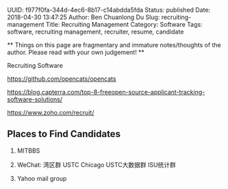 UUID: f977f0fa-344d-4ec6-8b17-c14abdda5fda
Status: published
Date: 2018-04-30 13:47:25
Author: Ben Chuanlong Du
Slug: recruiting-management
Title: Recruiting Management
Category: Software
Tags: software, recruiting management, recruiter, resume, candidate

**
Things on this page are
fragmentary and immature notes/thoughts of the author.
Please read with your own judgement!
**


Recruiting Software

https://github.com/opencats/opencats

https://blog.capterra.com/top-8-freeopen-source-applicant-tracking-software-solutions/

https://www.zoho.com/recruit/

## Places to Find Candidates

1. MITBBS

2. WeChat: 湾区群   USTC Chicago  USTC大数据群  ISU统计群

3. Yahoo mail group   
